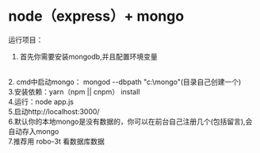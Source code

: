# node（express）+ mongo

运行项目：
<br/>
1. 首先你需要安装mongodb,并且配置环境变量
<br/>
2. cmd中启动mongo： mongod --dbpath "c:\mongo"(目录自己创建一个)
<br/>
3.安装依赖：yarn（npm || cnpm） install 
<br/>
4.运行：node app.js
<br/>
5.启动http://localhost:3000/
<br/>
6.默认你的本地mongo是没有数据的，你可以在前台自己注册几个(包括留言),会自动存入mongo
<br/>
7.推荐用 robo-3t 看数据库数据
